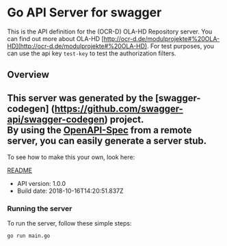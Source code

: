 # Go API Server for swagger

This is the API definition for the (OCR-D) OLA-HD Repository server. You can find out more about OLA-HD [http://ocr-d.de/modulprojekte#%20OLA-HD](http://ocr-d.de/modulprojekte#%20OLA-HD). For test purposes, you can use the api key `test-key` to test the authorization     filters.

## Overview
This server was generated by the [swagger-codegen]
(https://github.com/swagger-api/swagger-codegen) project.  
By using the [OpenAPI-Spec](https://github.com/OAI/OpenAPI-Specification) from a remote server, you can easily generate a server stub.  
-

To see how to make this your own, look here:

[README](https://github.com/swagger-api/swagger-codegen/blob/master/README.md)

- API version: 1.0.0
- Build date: 2018-10-16T14:20:51.837Z


### Running the server
To run the server, follow these simple steps:

```
go run main.go
```

